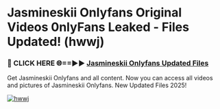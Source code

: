 # Jasmineskii Onlyfans Original Videos 0nlyFans Leaked - Files Updated! (hwwj)

<h3>🔴 CLICK HERE 🌐==►► <a href="https://tinyurl.com/ehrbuxhb" rel="nofollow">Jasmineskii Onlyfans Updated Files</a></h3>

Get Jasmineskii Onlyfans and all content. Now you can access all videos and pictures of Jasmineskii Onlyfans. New Updated Files 2025!

[![hwwj](https://i.imgur.com/lVYEuWS.gif)](https://tinyurl.com/ehrbuxhb)
